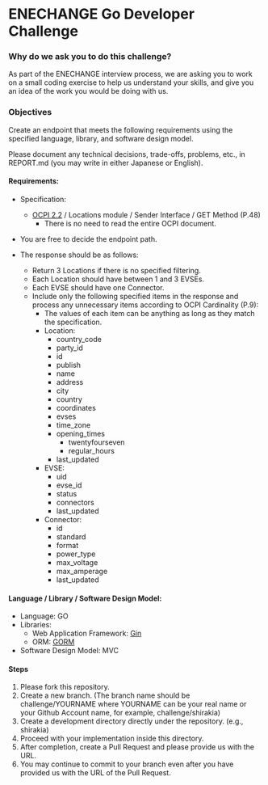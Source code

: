 ENECHANGE Go Developer Challenge
====

### Why do we ask you to do this challenge?

As part of the ENECHANGE interview process, we are asking you to work on a small coding exercise to help us understand your skills, and give you an idea of the work you would be doing with us.

### Objectives

Create an endpoint that meets the following requirements using the specified language, library, and software design model.

Please document any technical decisions, trade-offs, problems, etc., in REPORT.md (you may write in either Japanese or English).

#### Requirements:
-  Specification:
   - [OCPI 2.2](https://evroaming.org/app/uploads/2020/06/OCPI-2.2-d2.pdf) / Locations module / Sender Interface / GET Method (P.48)
      - There is no need to read the entire OCPI document.

- You are free to decide the endpoint path.

- The response should be as follows:
  - Return 3 Locations if there is no specified filtering.
  - Each Location should have between 1 and 3 EVSEs.
  - Each EVSE should have one Connector.
  - Include only the following specified items in the response and process any unnecessary items according to OCPI Cardinality (P.9):
    - The values of each item can be anything as long as they match the specification.
    - Location:
      - country_code
      - party_id
      - id
      - publish
      - name
      - address
      - city
      - country
      - coordinates
      - evses
      - time_zone
      - opening_times
          - twentyfourseven
          - regular_hours
      - last_updated
    - EVSE:
      - uid
      - evse_id
      - status
      - connectors
      - last_updated
    - Connector:
      - id
      - standard
      - format
      - power_type
      - max_voltage
      - max_amperage
      - last_updated

#### Language / Library / Software Design Model:
- Language: GO
- Libraries:
  - Web Application Framework: [Gin](https://gin-gonic.com/)
  - ORM: [GORM](https://gorm.io/)
- Software Design Model: MVC

#### Steps
1. Please fork this repository.
2. Create a new branch. (The branch name should be challenge/YOURNAME where YOURNAME can be your real name or your Github Account name, for example, challenge/shirakia)
3. Create a development directory directly under the repository. (e.g., shirakia)
4. Proceed with your implementation inside this directory.
5. After completion, create a Pull Request and please provide us with the URL.
6. You may continue to commit to your branch even after you have provided us with the URL of the Pull Request.